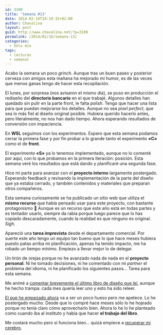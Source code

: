 ```yaml
---
id: 3100
title: 'Semana #13'
date: 2014-02-16T19:19:32+02:00
author: Chavalina
layout: post
guid: http://www.chavalina.net/?p=3100
permalink: /2014/02/16/semana-13/
categories:
  - Sólo mío
tags:
  - lecturas
  - semanal
---
```

Acabo la semana un poco _grinch_. Aunque tras un buen paseo y posterior cerveza con amigos esta mañana ha mejorado mi humor, es de las veces que menos ganas tengo de hacer esta recopilación.



El lunes, por sorpresa (nos avisaron el mismo día), se puso en producción el rediseño del **directorio bancario** en el que trabajé. Algunos detalles han quedado sin pulir en la parte front, le falta _polish_. Tengo que hacer una lista para que puedan mejorarse los detalles. Aunque no sea _pixel perfect_, que sea lo más fiel al diseño original posible. Hubiera querido hacerlo antes, pero literalmente, no nos han dado tiempo. Ahora esperando resultados de conversión con impaciencia.

En **WSL** seguimos con los experimentos. Espero que esta semana podamos cerrar la primera fase y por fin probar a lo grande tanto el experimento **«C»** como el de **front**. 

El experimento **«S»** ya lo tenemos implementado, aunque no lo comenté por aquí, con lo que probamos en la primera iteración: posición. Esta semana veré los resultados que está dando y planificaré una segunda fase.

Hice mi parte para avanzar con el **proyecto interno** largamente postergado. Esperando feedback y revisando la implementación de la parte del diseño que ya estaba cerrado, y también contenidos y materiales que preparan otros compañeros. 

Esta semana curiosamente se ha publicado un sitio web que utiliza el **mismo recurso** que había pensado usar para este proyecto, con bastante protagonismo 🙁 Aunque es un recurso que este año está en todas partes y es tentador usarlo, siempre da rabia porque luego parece que lo has copiado descaradamente, cuando la realidad es que ninguno es original. _Sigh_.

Apareció una **tarea imprevista** desde el departamento comercial. Por suerte este año tengo un equipo tan bueno que lo que hace meses hubiera puesto patas arriba mi planificación, apenas ha tenido impacto, me ha robado un tiempo mínimo. Empiezo a llevar mejor lo de delegar.

Un tirón de orejas porque no he avanzado nada de nada en el **proyecto personal**. Ni he tomado decisiones, ni he comentado con mi _partner_ el problema del idioma, ni he planificado los siguientes pasos&#8230; Tarea para esta semana.



Me animé a [comentar brevemente el último libro de diseño que leí](http://www.chavalina.net/2014/02/10/101-cosas-que-aprendi-en-la-escuela-de-arquitectura/), aunque he hecho trampa: cada mes quería leer uno y esto ha sido releer. 

[El que he empezado ahora](http://ggili.com/es/tienda/productos/sistemas-de-reticulas-1) va a ser un poco hueso pero me apetece. Lo he postergado mucho. Desde que lo compré hace meses sólo lo he hojeado porque no tenía claro cómo aprovecharlo bien. Ahora lo he lo he planteado como cuando iba al instituto y había que hacer **el trabajo del libro**. 

Me costará mucho pero si funciona bien&#8230; quizá empiece a [recuperar mi cerebro](http://www.chavalina.net/2011/01/03/lo-que-esta-haciendo-internet-con-nuestro-cerebro/).